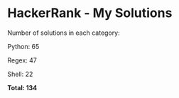 # HackerRank - My Solutions

Number of solutions in each category:

Python: 65

Regex: 47

Shell: 22

**Total: 134**

